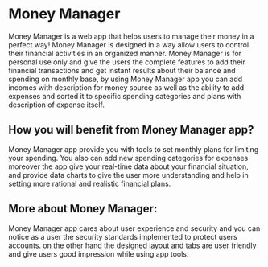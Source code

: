 # Money Manager
Money Manager is a web app that helps users to manage their money in a perfect way! Money Manager is designed in a way allow users to control their financial activities in an organized manner.
Money Manager is for personal use only and give the users the complete features to add their financial transactions and get instant results about their balance and spending on monthly base,
by using Money Manager app you can add incomes with description for money source as well as the ability to add expenses and sorted it to specific spending categories and plans with description of expense itself.

## How you will benefit from Money Manager app?
Money Manager app provide you with tools to set monthly plans for limiting your spending. You also can add new spending categories for expenses moreover the app give your real-time data about your financial situation,
and provide data charts to give the user more understanding and help in setting more rational and realistic financial plans.

## More about Money Manager:
Money Manager app cares about user experience and security and you can notice as a user the security standards implemented to protect users accounts. on the other hand the designed layout and tabs 
are user friendly and give users good impression while using app tools.
